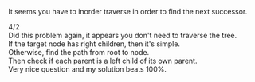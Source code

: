 It seems you have to inorder traverse in order to find the next successor.

4/2\
Did this problem again, it appears you don't need to traverse the tree.\
If the target node has right children, then it's simple.\
Otherwise, find the path from root to node.\
Then check if each parent is a left child of its own parent.\
Very nice question and my solution beats 100%.
